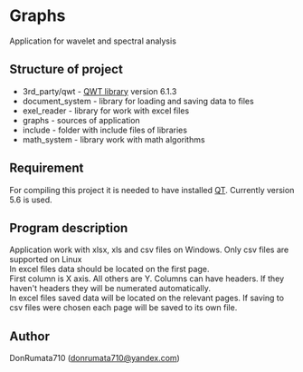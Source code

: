 # Graphs
Application for wavelet and spectral analysis<br>

## Structure of project
- 3rd_party/qwt - [QWT library](http://qwt.sourceforge.net/index.html) version 6.1.3
- document_system - library for loading and saving data to files
- exel_reader - library for work with excel files
- graphs - sources of application
- include - folder with include files of libraries
- math_system - library work with math algorithms

## Requirement
For compiling this project it is needed to have installed [QT](https://www.qt.io/). Currently version 5.6 is used.<br>

## Program description
Application work with xlsx, xls and csv files on Windows. Only csv files are supported on Linux<br>
In excel files data should be located on the first page.<br>
First column is X axis. All others are Y. Columns can have headers. If they haven't headers they will be numerated automatically.<br>
In excel files saved data will be located on the relevant pages. If saving to csv files were chosen each page will be saved to its own file.

## Author
DonRumata710 (donrumata710@yandex.com)<br>
